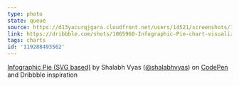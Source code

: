```yaml
---
type: photo
state: queue
source: https://d13yacurqjgara.cloudfront.net/users/14521/screenshots/1065960/pie_chart.png
link: https://dribbble.com/shots/1065960-Infographic-Pie-chart-visualization
tags: charts
id: '119288493562'
---
```

<p data-height="332" data-theme-id="6516" data-slug-hash="QbEbqd" data-default-tab="result" data-user="shalabhvyas" class='codepen'><a href='http://codepen.io/shalabhvyas/pen/QbEbqd/'>Infographic Pie (SVG based)</a> by Shalabh Vyas (<a href='http://codepen.io/shalabhvyas'>@shalabhvyas</a>) on <a href='http://codepen.io'>CodePen</a> and Dribbble inspiration</p>
